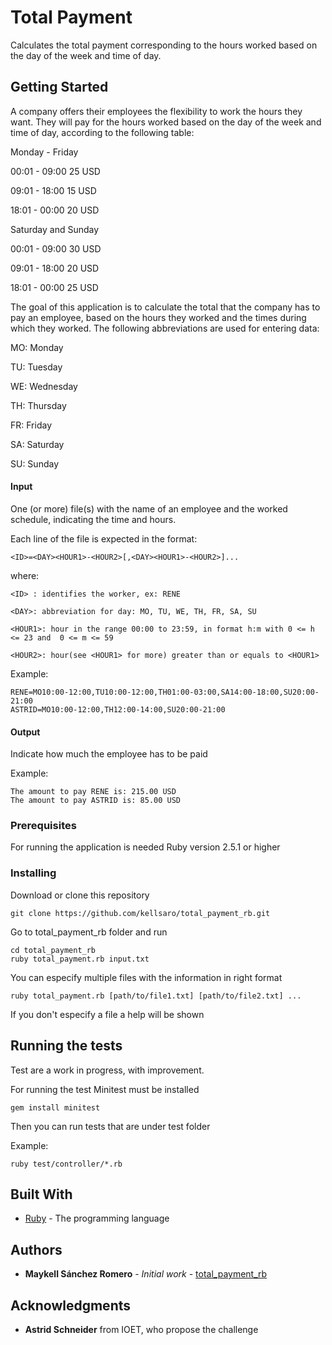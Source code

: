 # Total Payment

Calculates the total payment corresponding to the hours worked based on the day of the week and time of day.

## Getting Started

A company offers their employees the flexibility to work the hours they want. 
They will pay for the hours worked based on the day of the week and time of day, 
according to the following table:

Monday - Friday

00:01 - 09:00 25 USD

09:01 - 18:00 15 USD

18:01 - 00:00 20 USD

Saturday and Sunday

00:01 - 09:00 30 USD

09:01 - 18:00 20 USD

18:01 - 00:00 25 USD

The goal of this application is to calculate the total that the company has to pay an employee, 
based on the hours they worked and the times during which they worked. 
The following abbreviations are used for entering data:

MO: Monday

TU: Tuesday

WE: Wednesday

TH: Thursday

FR: Friday

SA: Saturday

SU: Sunday

#### Input 

One (or more) file(s) with the name of an employee and the worked schedule, indicating the time and hours. 

Each line of the file is expected in the format:

```
<ID>=<DAY><HOUR1>-<HOUR2>[,<DAY><HOUR1>-<HOUR2>]...
```

where:

```
<ID> : identifies the worker, ex: RENE

<DAY>: abbreviation for day: MO, TU, WE, TH, FR, SA, SU 

<HOUR1>: hour in the range 00:00 to 23:59, in format h:m with 0 <= h <= 23 and  0 <= m <= 59

<HOUR2>: hour(see <HOUR1> for more) greater than or equals to <HOUR1>
```

Example:

```
RENE=MO10:00-12:00,TU10:00-12:00,TH01:00-03:00,SA14:00-18:00,SU20:00-21:00
ASTRID=MO10:00-12:00,TH12:00-14:00,SU20:00-21:00
```

#### Output 

Indicate how much the employee has to be paid

Example:

```
The amount to pay RENE is: 215.00 USD
The amount to pay ASTRID is: 85.00 USD 
```


### Prerequisites

For running the application is needed Ruby version 2.5.1 or higher

### Installing

Download or clone this repository

```
git clone https://github.com/kellsaro/total_payment_rb.git
```

Go to total_payment_rb folder and run

```
cd total_payment_rb
ruby total_payment.rb input.txt
```

You can especify multiple files with the information in right format

```
ruby total_payment.rb [path/to/file1.txt] [path/to/file2.txt] ...
```

If you don't especify a file a help will be shown

## Running the tests

Test are a work in progress, with improvement.

For running the test Minitest must be installed

```
gem install minitest
```

Then you can run tests that are under test folder

Example:

```
ruby test/controller/*.rb
```

## Built With

* [Ruby](https://www.ruby-lang.org/en/) - The programming language

## Authors

* **Maykell Sánchez Romero** - *Initial work* - [total_payment_rb](https://github.com/kellsaro/total_payment_rb.git)


## Acknowledgments

* **Astrid Schneider** from IOET, who propose the challenge

